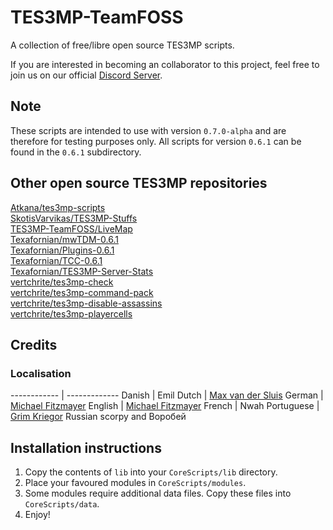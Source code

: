 # TES3MP-TeamFOSS

A collection of free/libre open source TES3MP scripts.

If you are interested in becoming an collaborator to this project, feel
free to join us on our official [Discord Server](https://discord.gg/uFCN6GP).

## Note

These scripts are intended to use with version `0.7.0-alpha` and are
therefore for testing purposes only. All scripts for version `0.6.1` can
be found in the `0.6.1` subdirectory.

## Other open source TES3MP repositories

[Atkana/tes3mp-scripts](https://github.com/Atkana/tes3mp-scripts/)  
[SkotisVarvikas/TES3MP-Stuffs](https://github.com/SkotisVarvikas/TES3MP-Stuffs)  
[TES3MP-TeamFOSS/LiveMap](https://github.com/TES3MP-TeamFOSS/LiveMap)  
[Texafornian/mwTDM-0.6.1](https://github.com/Texafornian/mwTDM-0.6.1)  
[Texafornian/Plugins-0.6.1](https://github.com/Texafornian/Plugins-0.6.1)  
[Texafornian/TCC-0.6.1](https://github.com/Texafornian/TCC-0.6.1)  
[Texafornian/TES3MP-Server-Stats](https://github.com/Texafornian/TES3MP-Server-Stats)  
[vertchrite/tes3mp-check](https://github.com/vertchrite/tes3mp-check)  
[vertchrite/tes3mp-command-pack](https://github.com/vertchrite/tes3mp-command-pack)  
[vertchrite/tes3mp-disable-assassins](https://github.com/vertchrite/tes3mp-disable-assassins)  
[vertchrite/tes3mp-playercells](https://github.com/vertchrite/tes3mp-playercells)  

## Credits
### Localisation

------------ | -------------
Danish | Emil
Dutch | [Max van der Sluis](https://github.com/1338)
German | [Michael Fitzmayer](https://github.com/mupfelofen-de)
English | [Michael Fitzmayer](https://github.com/mupfelofen-de)
French | Nwah
Portuguese | [Grim Kriegor](https://github.com/GrimKriegor)
Russian scorpy and Воробей

## Installation instructions

1. Copy the contents of `lib` into your `CoreScripts/lib` directory.
2. Place your favoured modules in `CoreScripts/modules`.
3. Some modules require additional data files. Copy these files into `CoreScripts/data`.
4. Enjoy!
